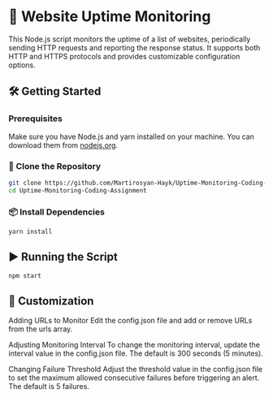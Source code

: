 # 🚀 Website Uptime Monitoring

This Node.js script monitors the uptime of a list of websites, periodically sending HTTP requests and reporting the response status. It supports both HTTP and HTTPS protocols and provides customizable configuration options.

## 🛠️ Getting Started

### Prerequisites

Make sure you have Node.js and yarn installed on your machine. You can download them from [nodejs.org](https://nodejs.org/).

### 🔄 Clone the Repository

```bash
git clone https://github.com/Martirosyan-Hayk/Uptime-Monitoring-Coding-Assignment.git
cd Uptime-Monitoring-Coding-Assignment
```

### 📦 Install Dependencies

```bash
yarn install  
```

## ▶️ Running the Script

```bash
npm start
```

## 🔧 Customization

Adding URLs to Monitor
Edit the config.json file and add or remove URLs from the urls array.

Adjusting Monitoring Interval
To change the monitoring interval, update the interval value in the config.json file. The default is 300 seconds (5 minutes).

Changing Failure Threshold
Adjust the threshold value in the config.json file to set the maximum allowed consecutive failures before triggering an alert. The default is 5 failures.